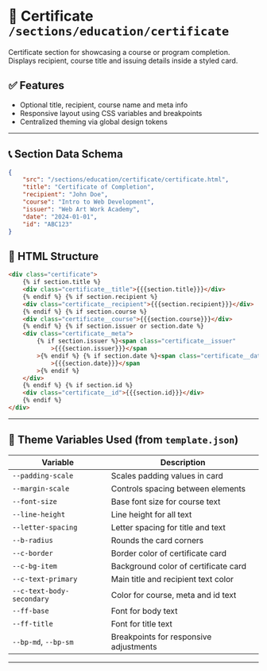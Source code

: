 # 📂 Certificate `/sections/education/certificate`

Certificate section for showcasing a course or program completion. Displays recipient, course title and issuing details inside a styled card.

## ✅ Features

-   Optional title, recipient, course name and meta info
-   Responsive layout using CSS variables and breakpoints
-   Centralized theming via global design tokens

---

## 📞 Section Data Schema

```json
{
	"src": "/sections/education/certificate/certificate.html",
	"title": "Certificate of Completion",
	"recipient": "John Doe",
	"course": "Intro to Web Development",
	"issuer": "Web Art Work Academy",
	"date": "2024-01-01",
	"id": "ABC123"
}
```

## 🧱 HTML Structure

```html
<div class="certificate">
	{% if section.title %}
	<div class="certificate__title">{{{section.title}}}</div>
	{% endif %} {% if section.recipient %}
	<div class="certificate__recipient">{{{section.recipient}}}</div>
	{% endif %} {% if section.course %}
	<div class="certificate__course">{{{section.course}}}</div>
	{% endif %} {% if section.issuer or section.date %}
	<div class="certificate__meta">
		{% if section.issuer %}<span class="certificate__issuer"
			>{{{section.issuer}}}</span
		>{% endif %} {% if section.date %}<span class="certificate__date"
			>{{{section.date}}}</span
		>{% endif %}
	</div>
	{% endif %} {% if section.id %}
	<div class="certificate__id">{{{section.id}}}</div>
	{% endif %}
</div>
```

---

## 🎨 Theme Variables Used (from `template.json`)

| Variable                  | Description                            |
| ------------------------- | -------------------------------------- |
| `--padding-scale`         | Scales padding values in card          |
| `--margin-scale`          | Controls spacing between elements      |
| `--font-size`             | Base font size for course text         |
| `--line-height`           | Line height for all text               |
| `--letter-spacing`        | Letter spacing for title and text      |
| `--b-radius`              | Rounds the card corners                |
| `--c-border`              | Border color of certificate card       |
| `--c-bg-item`             | Background color of certificate card   |
| `--c-text-primary`        | Main title and recipient text color    |
| `--c-text-body-secondary` | Color for course, meta and id text     |
| `--ff-base`               | Font for body text                     |
| `--ff-title`              | Font for title text                    |
| `--bp-md`, `--bp-sm`      | Breakpoints for responsive adjustments |

---
